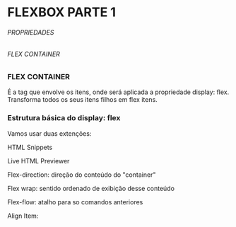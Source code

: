 # FLEXBOX PARTE 1

###### PROPRIEDADES

###### FLEX CONTAINER

### FLEX CONTAINER

É a tag que envolve os itens, onde será aplicada a propriedade display: flex. Transforma todos os seus itens filhos em flex itens.

### Estrutura básica do display: flex

 Vamos usar duas extenções:

HTML Snippets

Live HTML Previewer



Flex-direction: direção do conteúdo do "container"

Flex wrap: sentido ordenado de exibição desse conteúdo

Flex-flow: atalho para so comandos anteriores



Align Item:

